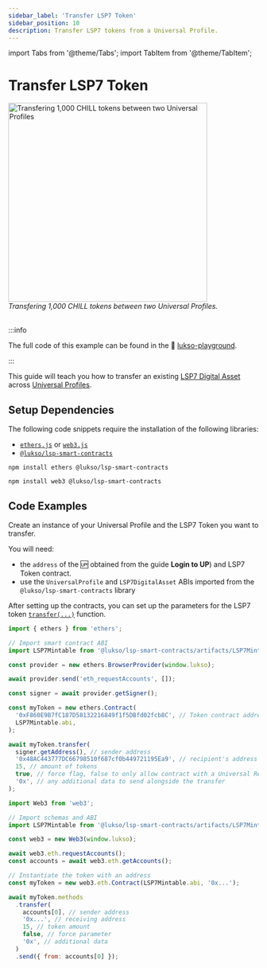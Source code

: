 ```yaml
---
sidebar_label: 'Transfer LSP7 Token'
sidebar_position: 10
description: Transfer LSP7 tokens from a Universal Profile.
---
```


import Tabs from '@theme/Tabs';
import TabItem from '@theme/TabItem';

# Transfer LSP7 Token

<div style={{textAlign: 'center', color: 'grey'}}>
  <img
    src={require('../img/transfer-lsp7-tokens.png').default}
    alt="Transfering 1,000 CHILL tokens between two Universal Profiles"
    width="400"
  />
<br/>
<i>Transfering 1,000 CHILL tokens between two Universal Profiles.</i>
<br /><br />
</div>

:::info

The full code of this example can be found in the 👾 [lukso-playground](https://github.com/lukso-network/lukso-playground/tree/main/digital-assets).

:::

This guide will teach you how to transfer an existing [LSP7 Digital Asset](../../../standards/tokens/LSP7-Digital-Asset.md) across [Universal Profiles](../../../standards/universal-profile/lsp0-erc725account.md).

## Setup Dependencies

The following code snippets require the installation of the following libraries:

- [`ethers.js`](https://github.com/ethers-io/ethers.js/) or [`web3.js`](https://www.npmjs.com/package/web3)
- [`@lukso/lsp-smart-contracts`](https://github.com/lukso-network/lsp-smart-contracts/)

<Tabs groupId="web3-lib">
  <TabItem value="ethers" label="ethers">

```shell
npm install ethers @lukso/lsp-smart-contracts
```

  </TabItem>
  <TabItem value="web3" label="web3">

```shell
npm install web3 @lukso/lsp-smart-contracts
```

  </TabItem>
</Tabs>

## Code Examples

Create an instance of your Universal Profile and the LSP7 Token you want to transfer.

You will need:

- the `address` of the 🆙 obtained from the guide **Login to UP**) and LSP7 Token contract.
- use the `UniversalProfile` and `LSP7DigitalAsset` ABIs imported from the `@lukso/lsp-smart-contracts` library

After setting up the contracts, you can set up the parameters for the LSP7 token [`transfer(...)`](https://docs.lukso.tech/contracts/contracts/LSP7DigitalAsset/#transfer) function.

<Tabs groupId="web3-lib">
    <TabItem value="ethers" label="ethers">

```js
import { ethers } from 'ethers';

// Import smart contract ABI
import LSP7Mintable from '@lukso/lsp-smart-contracts/artifacts/LSP7Mintable.json';

const provider = new ethers.BrowserProvider(window.lukso);

await provider.send('eth_requestAccounts', []);

const signer = await provider.getSigner();

const myToken = new ethers.Contract(
  '0xF860E9B7fC187D58132216849f1f5DBfd02fcb8C', // Token contract address
  LSP7Mintable.abi,
);

await myToken.transfer(
  signer.getAddress(), // sender address
  '0x48AC443777DC66798510f687cf0b449721195Ea9', // recipient's address (EOA or contract)
  15, // amount of tokens
  true, // force flag, false to only allow contract with a Universal Receiver, true for any address
  '0x', // any additional data to send alongside the transfer
);
```

  </TabItem>
  <TabItem value="web3" label="web3">

```js
import Web3 from 'web3';

// Import schemas and ABI
import LSP7Mintable from '@lukso/lsp-smart-contracts/artifacts/LSP7Mintable.json';

const web3 = new Web3(window.lukso);

await web3.eth.requestAccounts();
const accounts = await web3.eth.getAccounts();

// Instantiate the token with an address
const myToken = new web3.eth.Contract(LSP7Mintable.abi, '0x...');

await myToken.methods
  .transfer(
    accounts[0], // sender address
    '0x...', // receiving address
    15, // token amount
    false, // force parameter
    '0x', // additional data
  )
  .send({ from: accounts[0] });
```

  </TabItem>

</Tabs>
